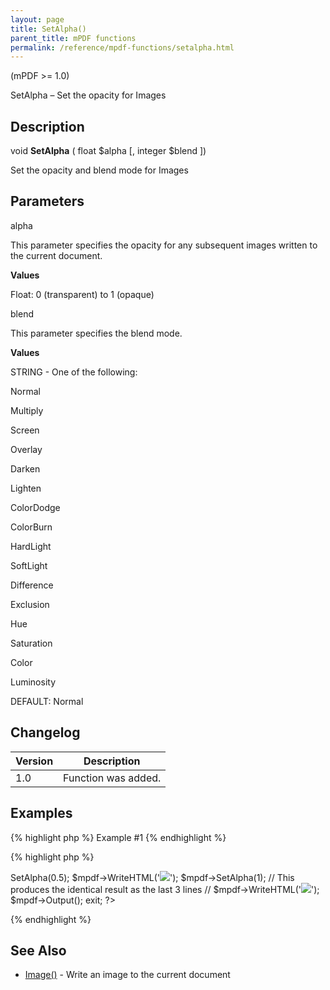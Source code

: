```yaml
---
layout: page
title: SetAlpha()
parent_title: mPDF functions
permalink: /reference/mpdf-functions/setalpha.html
---
```


<div id="bpmbook" class="bpmbook" style="direction:ltr;">
<div class="topic_user_field">
<div id="U0">
<p>(mPDF &gt;= 1.0)</p>
<p>SetAlpha – Set the opacity for Images</p>
<h2>Description</h2>

<div class="alert alert-info" role="alert">void <b>SetAlpha</b> ( float <span class="parameter">$alpha</span> [, integer <span class="parameter">$blend</span> ])</div>
<p>Set the opacity and blend mode for Images</p>
<h2>Parameters</h2>
<p class="manual_param_dt"><span class="parameter">alpha</span></p>
<p class="manual_param_dd">This parameter specifies the opacity for any subsequent images written to the current document.</p>
<p class="manual_param_dd"><b>Values</b>

Float: 0 (transparent) to 1 (opaque)</p>
<p class="manual_param_dt"><span class="parameter">blend</span></p>
<p class="manual_param_dd">This parameter specifies the blend mode.</p>
<p class="manual_param_dd"><b>Values</b>

<span class="smallblock">STRING</span> - One of the following:

Normal

Multiply

Screen

Overlay

Darken

Lighten

ColorDodge

ColorBurn

HardLight

SoftLight

Difference

Exclusion

Hue

Saturation

Color

Luminosity

<span class="smallblock">DEFAULT</span>: Normal</p>
<h2>Changelog</h2>
<table class="bpmTopic"> <thead>
<tr> <th>Version</th><th>Description</th> </tr>
</thead> <tbody>
<tr>
<td>1.0</td>
<td>Function was added.</td>
</tr>
</tbody> </table>
<h2>Examples</h2>

{% highlight php %}
Example #1
{% endhighlight %}

{% highlight php %}
<?php

<?php

include("../mpdf.php");

$mpdf=new mPDF();

$mpdf->SetAlpha(0.5); 

$mpdf->WriteHTML('<img src="clematis.jpg" />');

$mpdf->SetAlpha(1); 

// This produces the identical result as the last 3 lines

// $mpdf->WriteHTML('<img src="clematis.jpg" opacity="0.5" />');

$mpdf->Output();

exit;

?>
{% endhighlight %}

<h2>See Also</h2>
<ul>
<li class="manual_boxlist"><a href="{{ "/reference/mpdf-functions/image.html" | prepend: site.baseurl }}">Image()</a> - Write an image to the current document</li>
</ul>
<p>&nbsp;</p>
</div>
</div>

